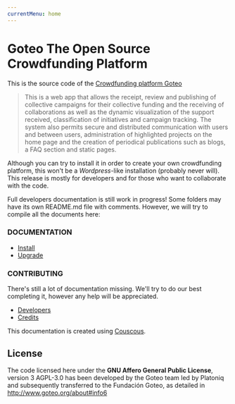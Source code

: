 ```yaml
---
currentMenu: home
---
```

Goteo The Open Source Crowdfunding Platform
===========================================

This is the source code of the [Crowdfunding platform Goteo](http://goteo.org)

> This is a web app that allows the receipt, review and publishing of collective campaigns for their collective funding and the receiving of collaborations as well as the dynamic visualization of the support received, classification of initiatives and campaign tracking. The system also permits secure and distributed communication with users and between users, administration of highlighted projects on the home page and the creation of periodical publications such as blogs, a FAQ section and static pages.


Although you can try to install it in order to create your own crowdfunding platform, this won't be a *Wordpress*-like installation (probably never will). This release is mostly for developers and for those who want to collaborate with the code.

Full developers documentation is still work in progress!
Some folders may have its own README.md file with comments. However, we will try to compile all the documents here:

### DOCUMENTATION

- [Install](http://goteofoundation.github.io/goteo/docs/install.html)
- [Upgrade](http://goteofoundation.github.io/goteo/docs/upgrade.html)

### CONTRIBUTING

There's still a lot of documentation missing. We'll try to do our best completing it, however any help will be appreciated.

- [Developers](http://goteofoundation.github.io/goteo/docs/developers/environment.html)
- [Credits](http://goteofoundation.github.io/goteo/release_notes.html)

This documentation is created using [Couscous](http://couscous.io).

License
-------

The code licensed here under the **GNU Affero General Public License**, version 3 AGPL-3.0 has been developed by the Goteo team led by Platoniq and subsequently transferred to the Fundación Goteo, as detailed in http://www.goteo.org/about#info6

